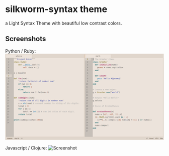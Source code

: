 # silkworm-syntax theme

a Light Syntax Theme with beautiful low contrast colors.

## Screenshots

Python / Ruby:
![Screenshot](https://github.com/mswift42/silkworm-syntax/raw/master/silkworm-atom-python-ruby.png)

Javascript / Clojure:
![Screenshot](https://github.com/mswift42/silkworm-syntax/raw/master/silkworm-atom-jsclojur.png)



